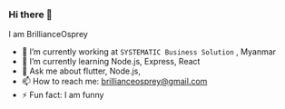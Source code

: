 ### Hi there 👋
I am BrillianceOsprey

- 🔭 I’m currently working at `SYSTEMATIC Business Solution` , Myanmar
- 🌱 I’m currently learning Node.js, Express, React
- 💬 Ask me about flutter, Node.js,
- 📫 How to reach me: brillianceosprey@gmail.com
- ⚡ Fun fact: I am funny
